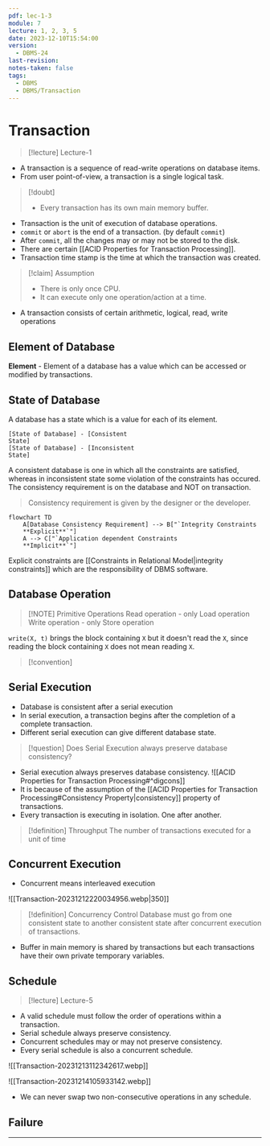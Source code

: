 ```yaml
---
pdf: lec-1-3
module: 7
lecture: 1, 2, 3, 5
date: 2023-12-10T15:54:00
version:
  - DBMS-24
last-revision: 
notes-taken: false
tags:
  - DBMS
  - DBMS/Transaction
---
```

# Transaction
> [!lecture] Lecture-1

- A transaction is a sequence of read-write operations on database items.
- From user point-of-view, a transaction is a single logical task.

> [!doubt] 
> - Every transaction has its own main memory buffer.

- Transaction is the unit of execution of database operations.
- `commit` or `abort` is the end of a transaction. (by default `commit`)
- After `commit`, all the changes may or may not be stored to the disk.
- There are certain [[ACID Properties for Transaction Processing]].
- Transaction time stamp is the time at which the transaction was created.

> [!claim] Assumption
> - There is only once CPU.
> - It can execute only one operation/action at a time.

- A transaction consists of certain arithmetic, logical, read, write operations

## Element of Database
**Element** - Element of a database has a value which can be accessed or modified by transactions.


## State of Database
A database has a state which is a value for each of its element.

```nomnoml
[State of Database] - [Consistent
State]
[State of Database] - [Inconsistent
State]
```

A consistent database is one in which all the constraints are satisfied, whereas in inconsistent state some violation of the constraints has occured.
The consistency requirement is on the database and NOT on transaction.
 
> Consistency requirement is given by the designer or the developer.

```mermaid
flowchart TD
	A[Database Consistency Requirement] --> B["`Integrity Constraints
	**Explicit**`"]
	A --> C["`Application dependent Constraints 
	**Implicit**`"]
```

Explicit constraints are [[Constraints in Relational Model|integrity constraints]] which are the responsibility of DBMS software.

## Database Operation

> [!NOTE] Primitive Operations
> Read operation - only Load operation
> Write operation - only Store operation
 
`write(X, t)` brings the block containing `X` but it doesn't read the `X`, since reading the block containing `X` does not mean reading `X`.

> [!convention] 

## Serial Execution
- Database is consistent after a serial execution
- In serial execution, a transaction begins after the completion of a complete transaction.
- Different serial execution can give different database state.

> [!question] 
> Does Serial Execution always preserve database consistency?

- Serial execution always preserves database consistency.
![[ACID Properties for Transaction Processing#^digcons]]
- It is because of the assumption of the [[ACID Properties for Transaction Processing#Consistency Property|consistency]] property of transactions.
- Every transaction is executing in isolation. One after another.


> [!definition] Throughput
> The number of transactions executed for a unit of time


## Concurrent Execution

- Concurrent means interleaved execution

![[Transaction-20231212220034956.webp|350]]

> [!definition] Concurrency Control
> Database must go from one consistent state to another consistent state after concurrent execution of transactions.

- Buffer in main memory is shared by transactions but each transactions have their own private temporary variables.

## Schedule
> [!lecture] Lecture-5

- A valid schedule must follow the order of operations within a transaction.
- Serial schedule always preserve consistency.
- Concurrent schedules may or may not preserve consistency.
- Every serial schedule is also a concurrent schedule.

![[Transaction-20231213112342617.webp]]

![[Transaction-20231214105933142.webp]]

- We can never swap two non-consecutive operations in any schedule.

## Failure


---
